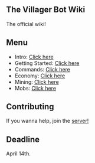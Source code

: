 ## The Villager Bot Wiki
The official wiki!

## Menu

- Intro: [Click here](./1-intro.md)
- Getting Started: [Click here](./2-getting-started.md)
- Commands: [Click here](./3-commands.md)
- Economy: [Click here](./4-economy.md)
- Mining: [Click here](./5-mining.md)
- Mobs: [Click here](./6-mobs.md)

## Contributing
If you wanna help, join the [server!](https://discord.gg/XwgJ69uHQY)

## Deadline
April 14th.
